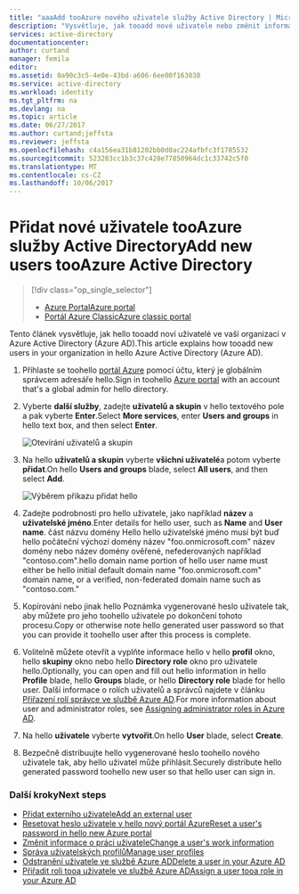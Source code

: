 ```yaml
---
title: "aaaAdd tooAzure nového uživatele služby Active Directory | Microsoft Docs"
description: "Vysvětluje, jak tooadd nové uživatele nebo změnit informace o uživateli v Azure Active Directory."
services: active-directory
documentationcenter: 
author: curtand
manager: femila
editor: 
ms.assetid: 0a90c3c5-4e0e-43bd-a606-6ee00f163038
ms.service: active-directory
ms.workload: identity
ms.tgt_pltfrm: na
ms.devlang: na
ms.topic: article
ms.date: 06/27/2017
ms.author: curtand;jeffsta
ms.reviewer: jeffsta
ms.openlocfilehash: c4a156ea31b81202bb0d0ac224afbfc3f1785532
ms.sourcegitcommit: 523283cc1b3c37c428e77850964dc1c33742c5f0
ms.translationtype: MT
ms.contentlocale: cs-CZ
ms.lasthandoff: 10/06/2017
---
```

# <a name="add-new-users-tooazure-active-directory"></a><span data-ttu-id="c605e-103">Přidat nové uživatele tooAzure služby Active Directory</span><span class="sxs-lookup"><span data-stu-id="c605e-103">Add new users tooAzure Active Directory</span></span>
> [!div class="op_single_selector"]
> * [<span data-ttu-id="c605e-104">Azure Portal</span><span class="sxs-lookup"><span data-stu-id="c605e-104">Azure portal</span></span>](active-directory-users-create-azure-portal.md)
> * [<span data-ttu-id="c605e-105">Portál Azure Classic</span><span class="sxs-lookup"><span data-stu-id="c605e-105">Azure classic portal</span></span>](active-directory-create-users.md)
>
>

<span data-ttu-id="c605e-106">Tento článek vysvětluje, jak hello tooadd noví uživatelé ve vaší organizaci v Azure Active Directory (Azure AD).</span><span class="sxs-lookup"><span data-stu-id="c605e-106">This article explains how tooadd new users in your organization in hello Azure Active Directory (Azure AD).</span></span> 

1. <span data-ttu-id="c605e-107">Přihlaste se toohello [portál Azure](https://portal.azure.com) pomocí účtu, který je globálním správcem adresáře hello.</span><span class="sxs-lookup"><span data-stu-id="c605e-107">Sign in toohello [Azure portal](https://portal.azure.com) with an account that's a global admin for hello directory.</span></span>
2. <span data-ttu-id="c605e-108">Vyberte **další služby**, zadejte **uživatelů a skupin** v hello textového pole a pak vyberte **Enter**.</span><span class="sxs-lookup"><span data-stu-id="c605e-108">Select **More services**, enter **Users and groups** in hello text box, and then select **Enter**.</span></span>

   ![Otevírání uživatelů a skupin](./media/active-directory-users-create-azure-portal/create-users-user-management.png)
3. <span data-ttu-id="c605e-110">Na hello **uživatelů a skupin** vyberte **všichni uživatelé**a potom vyberte **přidat**.</span><span class="sxs-lookup"><span data-stu-id="c605e-110">On hello **Users and groups** blade, select **All users**, and then select **Add**.</span></span>

   ![Výběrem příkazu přidat hello](./media/active-directory-users-create-azure-portal/create-users-add-command.png)
4. <span data-ttu-id="c605e-112">Zadejte podrobnosti pro hello uživatele, jako například **název** a **uživatelské jméno**.</span><span class="sxs-lookup"><span data-stu-id="c605e-112">Enter details for hello user, such as **Name** and **User name**.</span></span> <span data-ttu-id="c605e-113">část názvu domény Hello hello uživatelské jméno musí být buď hello počáteční výchozí domény název "foo.onmicrosoft.com" název domény nebo název domény ověřené, nefederovaných například "contoso.com".</span><span class="sxs-lookup"><span data-stu-id="c605e-113">hello domain name portion of hello user name must either be hello initial default domain name "foo.onmicrosoft.com" domain name, or a verified, non-federated domain name such as "contoso.com."</span></span>
5. <span data-ttu-id="c605e-114">Kopírování nebo jinak hello Poznámka vygenerované heslo uživatele tak, aby můžete pro jeho toohello uživatele po dokončení tohoto procesu.</span><span class="sxs-lookup"><span data-stu-id="c605e-114">Copy or otherwise note hello generated user password so that you can provide it toohello user after this process is complete.</span></span>
6. <span data-ttu-id="c605e-115">Volitelně můžete otevřít a vyplňte informace hello v hello **profil** okno, hello **skupiny** okno nebo hello **Directory role** okno pro uživatele hello.</span><span class="sxs-lookup"><span data-stu-id="c605e-115">Optionally, you can open and fill out hello information in hello **Profile** blade, hello **Groups** blade, or hello **Directory role** blade for hello user.</span></span> <span data-ttu-id="c605e-116">Další informace o rolích uživatelů a správců najdete v článku [Přiřazení rolí správce ve službě Azure AD](active-directory-assign-admin-roles.md).</span><span class="sxs-lookup"><span data-stu-id="c605e-116">For more information about user and administrator roles, see [Assigning administrator roles in Azure AD](active-directory-assign-admin-roles.md).</span></span>
7. <span data-ttu-id="c605e-117">Na hello **uživatele** vyberte **vytvořit**.</span><span class="sxs-lookup"><span data-stu-id="c605e-117">On hello **User** blade, select **Create**.</span></span>
8. <span data-ttu-id="c605e-118">Bezpečně distribuujte hello vygenerované heslo toohello nového uživatele tak, aby hello uživatel může přihlásit.</span><span class="sxs-lookup"><span data-stu-id="c605e-118">Securely distribute hello generated password toohello new user so that hello user can sign in.</span></span>

### <a name="next-steps"></a><span data-ttu-id="c605e-119">Další kroky</span><span class="sxs-lookup"><span data-stu-id="c605e-119">Next steps</span></span>
* [<span data-ttu-id="c605e-120">Přidat externího uživatele</span><span class="sxs-lookup"><span data-stu-id="c605e-120">Add an external user</span></span>](active-directory-users-create-external-azure-portal.md)
* [<span data-ttu-id="c605e-121">Resetovat heslo uživatele v hello nový portál Azure</span><span class="sxs-lookup"><span data-stu-id="c605e-121">Reset a user's password in hello new Azure portal</span></span>](active-directory-users-reset-password-azure-portal.md)
* [<span data-ttu-id="c605e-122">Změnit informace o práci uživatele</span><span class="sxs-lookup"><span data-stu-id="c605e-122">Change a user's work information</span></span>](active-directory-users-work-info-azure-portal.md)
* [<span data-ttu-id="c605e-123">Správa uživatelských profilů</span><span class="sxs-lookup"><span data-stu-id="c605e-123">Manage user profiles</span></span>](active-directory-users-profile-azure-portal.md)
* [<span data-ttu-id="c605e-124">Odstranění uživatele ve službě Azure AD</span><span class="sxs-lookup"><span data-stu-id="c605e-124">Delete a user in your Azure AD</span></span>](active-directory-users-delete-user-azure-portal.md)
* [<span data-ttu-id="c605e-125">Přiřadit roli tooa uživatele ve službě Azure AD</span><span class="sxs-lookup"><span data-stu-id="c605e-125">Assign a user tooa role in your Azure AD</span></span>](active-directory-users-assign-role-azure-portal.md)
